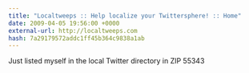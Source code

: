```yaml
---
title: "Localtweeps :: Help localize your Twittersphere! :: Home"
date: 2009-04-05 19:56:00 +0000
external-url: http://localtweeps.com
hash: 7a29179572addc1ff45b364c9838a1ab
---
```


Just listed myself in the  local Twitter directory in ZIP 55343
